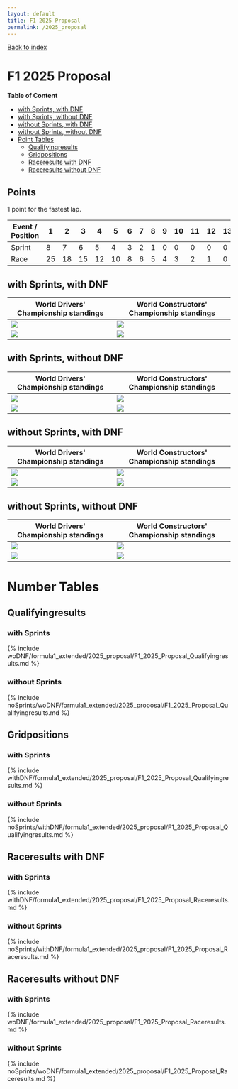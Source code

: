 ```yaml
---
layout: default
title: F1 2025 Proposal
permalink: /2025_proposal
---
```


[Back to index](/F1_2025_Different_Point_Systems/)

# F1 2025 Proposal

**Table of Content**

- [with Sprints, with DNF](/F1_2025_Different_Point_Systems/2025_proposal/#ww)
- [with Sprints, without DNF](/F1_2025_Different_Point_Systems/2025_proposal/#wn)
- [without Sprints, with DNF](/F1_2025_Different_Point_Systems/2025_proposal/#nw)
- [without Sprints, without DNF](/F1_2025_Different_Point_Systems/2025_proposal/#nn)
- [Point Tables](/F1_2025_Different_Point_Systems/2025_proposal/#tables)
  - [Qualifyingresults](/F1_2025_Different_Point_Systems/2025_proposal/#tq)
  - [Gridpositions](/F1_2025_Different_Point_Systems/2025_proposal/#tg)
  - [Raceresults with DNF](/F1_2025_Different_Point_Systems/2025_proposal/#tw)
  - [Raceresults without DNF](/F1_2025_Different_Point_Systems/2025_proposal/#tn)

## Points

1 point for the fastest lap.

| Event / Position | 1 | 2 | 3 | 4 | 5 | 6 | 7 | 8 | 9 | 10 | 11 | 12 | 13 | 14 | 15 | 16 | 17 | 18 | 19 | 20 |
| - | - | - | - | - | - | - | - | - | - | - | - | - | - | - | - | - | - | - | - | - |
| Sprint | 8 | 7 | 6 | 5 | 4 | 3 | 2 | 1 | 0 | 0 | 0 | 0 | 0 | 0 | 0 | 0 | 0 | 0 | 0 | 0 |
| Race | 25 | 18 | 15 | 12 | 10 | 8 | 6 | 5 | 4 | 3 | 2 | 1 | 0 | 0 | 0 | 0 | 0 | 0 | 0 | 0 |

## <a id="ww"></a> with Sprints, with DNF

| World Drivers' Championship standings | World Constructors' Championship standings |
| - | - |
| ![](/F1_2025_Different_Point_Systems/docs/assets/withDNF/formula1_extended/2025_proposal/F1_2025_Proposal_Qualifyingresults.png) | ![](/F1_2025_Different_Point_Systems/docs/assets/withDNF/formula1_extended/2025_proposal/constructors_F1_2025_Proposal_Qualifyingresults.png) |
| ![](/F1_2025_Different_Point_Systems/docs/assets/withDNF/formula1_extended/2025_proposal/F1_2025_Proposal_Raceresults.png) | ![](/F1_2025_Different_Point_Systems/docs/assets/withDNF/formula1_extended/2025_proposal/constructors_F1_2025_Proposal_Raceresults.png) |

## <a id="wn"></a> with Sprints, without DNF

| World Drivers' Championship standings | World Constructors' Championship standings |
| - | - |
| ![](/F1_2025_Different_Point_Systems/docs/assets/woDNF/formula1_extended/2025_proposal/F1_2025_Proposal_Qualifyingresults.png) | ![](/F1_2025_Different_Point_Systems/docs/assets/woDNF/formula1_extended/2025_proposal/constructors_F1_2025_Proposal_Qualifyingresults.png) |
| ![](/F1_2025_Different_Point_Systems/docs/assets/woDNF/formula1_extended/2025_proposal/F1_2025_Proposal_Raceresults.png) | ![](/F1_2025_Different_Point_Systems/docs/assets/woDNF/formula1_extended/2025_proposal/constructors_F1_2025_Proposal_Raceresults.png) |

## <a id="nw"></a> without Sprints, with DNF

| World Drivers' Championship standings | World Constructors' Championship standings |
| - | - |
| ![](/F1_2025_Different_Point_Systems/docs/assets/noSprints/withDNF/formula1_extended/2025_proposal/F1_2025_Proposal_Qualifyingresults.png) | ![](/F1_2025_Different_Point_Systems/docs/assets/noSprints/withDNF/formula1_extended/2025_proposal/constructors_F1_2025_Proposal_Qualifyingresults.png) |
| ![](/F1_2025_Different_Point_Systems/docs/assets/noSprints/withDNF/formula1_extended/2025_proposal/F1_2025_Proposal_Raceresults.png) | ![](/F1_2025_Different_Point_Systems/docs/assets/noSprints/withDNF/formula1_extended/2025_proposal/constructors_F1_2025_Proposal_Raceresults.png) |

## <a id="nn"></a> without Sprints, without DNF

| World Drivers' Championship standings | World Constructors' Championship standings |
| - | - |
| ![](/F1_2025_Different_Point_Systems/docs/assets/noSprints/woDNF/formula1_extended/2025_proposal/F1_2025_Proposal_Qualifyingresults.png) | ![](/F1_2025_Different_Point_Systems/docs/assets/noSprints/woDNF/formula1_extended/2025_proposal/constructors_F1_2025_Proposal_Qualifyingresults.png) |
| ![](/F1_2025_Different_Point_Systems/docs/assets/noSprints/woDNF/formula1_extended/2025_proposal/F1_2025_Proposal_Raceresults.png) | ![](/F1_2025_Different_Point_Systems/docs/assets/noSprints/woDNF/formula1_extended/2025_proposal/constructors_F1_2025_Proposal_Raceresults.png) |

# <a id="tables"></a> Number Tables

## <a id="tq"></a> Qualifyingresults

### with Sprints

{% include woDNF/formula1_extended/2025_proposal/F1_2025_Proposal_Qualifyingresults.md %}

### without Sprints

{% include noSprints/woDNF/formula1_extended/2025_proposal/F1_2025_Proposal_Qualifyingresults.md %}

## <a id="tg"></a> Gridpositions

### with Sprints

{% include withDNF/formula1_extended/2025_proposal/F1_2025_Proposal_Qualifyingresults.md %}

### without Sprints

{% include noSprints/withDNF/formula1_extended/2025_proposal/F1_2025_Proposal_Qualifyingresults.md %}

## <a id="tw"></a> Raceresults with DNF

### with Sprints

{% include withDNF/formula1_extended/2025_proposal/F1_2025_Proposal_Raceresults.md %}

### without Sprints

{% include noSprints/withDNF/formula1_extended/2025_proposal/F1_2025_Proposal_Raceresults.md %}

## <a id="tn"></a> Raceresults without DNF

### with Sprints

{% include woDNF/formula1_extended/2025_proposal/F1_2025_Proposal_Raceresults.md %}

### without Sprints

{% include noSprints/woDNF/formula1_extended/2025_proposal/F1_2025_Proposal_Raceresults.md %}
